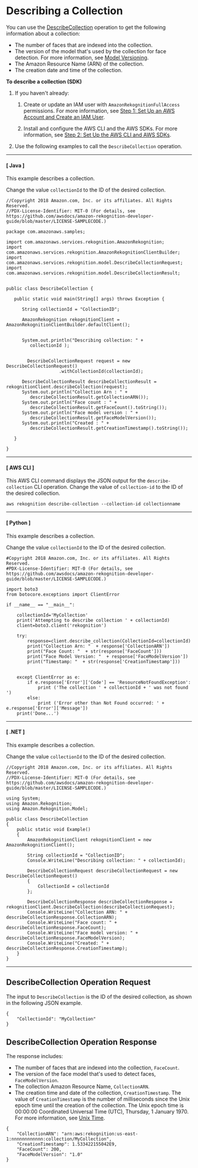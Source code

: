 # Describing a Collection<a name="describe-collection-procedure"></a>

You can use the [DescribeCollection](API_DescribeCollection.md) operation to get the following information about a collection: 
+ The number of faces that are indexed into the collection\.
+ The version of the model that's used by the collection for face detection\. For more information, see [Model Versioning](face-detection-model.md)\.
+ The Amazon Resource Name \(ARN\) of the collection\.
+ The creation date and time of the collection\.

**To describe a collection \(SDK\)**

1. If you haven't already:

   1. Create or update an IAM user with `AmazonRekognitionFullAccess` permissions\. For more information, see [Step 1: Set Up an AWS Account and Create an IAM User](setting-up.md#setting-up-iam)\.

   1. Install and configure the AWS CLI and the AWS SDKs\. For more information, see [Step 2: Set Up the AWS CLI and AWS SDKs](setup-awscli-sdk.md)\.

1. Use the following examples to call the `DescribeCollection` operation\.

------
#### [ Java ]

   This example describes a collection\.

   Change the value `collectionId` to the ID of the desired collection\.

   ```
   //Copyright 2018 Amazon.com, Inc. or its affiliates. All Rights Reserved.
   //PDX-License-Identifier: MIT-0 (For details, see https://github.com/awsdocs/amazon-rekognition-developer-guide/blob/master/LICENSE-SAMPLECODE.)
   
   package com.amazonaws.samples;
   
   import com.amazonaws.services.rekognition.AmazonRekognition;
   import com.amazonaws.services.rekognition.AmazonRekognitionClientBuilder;
   import com.amazonaws.services.rekognition.model.DescribeCollectionRequest;
   import com.amazonaws.services.rekognition.model.DescribeCollectionResult;
   
   
   public class DescribeCollection {
   
      public static void main(String[] args) throws Exception {
   
         String collectionId = "CollectionID";
         
         AmazonRekognition rekognitionClient = AmazonRekognitionClientBuilder.defaultClient();
   
               
         System.out.println("Describing collection: " +
            collectionId );
            
               
           DescribeCollectionRequest request = new DescribeCollectionRequest()
                       .withCollectionId(collectionId);
              
         DescribeCollectionResult describeCollectionResult = rekognitionClient.describeCollection(request); 
         System.out.println("Collection Arn : " +
            describeCollectionResult.getCollectionARN());
         System.out.println("Face count : " +
            describeCollectionResult.getFaceCount().toString());
         System.out.println("Face model version : " +
            describeCollectionResult.getFaceModelVersion());
         System.out.println("Created : " +
            describeCollectionResult.getCreationTimestamp().toString());
   
      } 
   
   }
   ```

------
#### [ AWS CLI ]

   This AWS CLI command displays the JSON output for the `describe-collection` CLI operation\. Change the value of `collection-id` to the ID of the desired collection\.

   ```
   aws rekognition describe-collection --collection-id collectionname 
   ```

------
#### [ Python ]

   This example describes a collection\.

   Change the value `collectionId` to the ID of the desired collection\.

   ```
   #Copyright 2018 Amazon.com, Inc. or its affiliates. All Rights Reserved.
   #PDX-License-Identifier: MIT-0 (For details, see https://github.com/awsdocs/amazon-rekognition-developer-guide/blob/master/LICENSE-SAMPLECODE.)
   
   import boto3
   from botocore.exceptions import ClientError
   
   if __name__ == "__main__":
   
       collectionId='MyCollection'
       print('Attempting to describe collection ' + collectionId)
       client=boto3.client('rekognition')
   
       try:
           response=client.describe_collection(CollectionId=collectionId)
           print("Collection Arn: "  + response['CollectionARN'])
           print("Face Count: "  + str(response['FaceCount']))
           print("Face Model Version: "  + response['FaceModelVersion'])
           print("Timestamp: "  + str(response['CreationTimestamp']))
   
           
       except ClientError as e:
           if e.response['Error']['Code'] == 'ResourceNotFoundException':
               print ('The collection ' + collectionId + ' was not found ')
           else:
               print ('Error other than Not Found occurred: ' + e.response['Error']['Message'])
       print('Done...')
   ```

------
#### [ \.NET ]

   This example describes a collection\.

   Change the value `collectionId` to the ID of the desired collection\.

   ```
   //Copyright 2018 Amazon.com, Inc. or its affiliates. All Rights Reserved.
   //PDX-License-Identifier: MIT-0 (For details, see https://github.com/awsdocs/amazon-rekognition-developer-guide/blob/master/LICENSE-SAMPLECODE.)
   
   using System;
   using Amazon.Rekognition;
   using Amazon.Rekognition.Model;
   
   public class DescribeCollection
   {
       public static void Example()
       {
           AmazonRekognitionClient rekognitionClient = new AmazonRekognitionClient();
   
           String collectionId = "CollectionID";
           Console.WriteLine("Describing collection: " + collectionId);
   
           DescribeCollectionRequest describeCollectionRequest = new DescribeCollectionRequest()
           {
               CollectionId = collectionId
           };
   
           DescribeCollectionResponse describeCollectionResponse = rekognitionClient.DescribeCollection(describeCollectionRequest);
           Console.WriteLine("Collection ARN: " + describeCollectionResponse.CollectionARN);
           Console.WriteLine("Face count: " + describeCollectionResponse.FaceCount);
           Console.WriteLine("Face model version: " + describeCollectionResponse.FaceModelVersion);
           Console.WriteLine("Created: " + describeCollectionResponse.CreationTimestamp);
       }
   }
   ```

------

## DescribeCollection Operation Request<a name="describe-collection-request"></a>

The input to `DescribeCollection` is the ID of the desired collection, as shown in the following JSON example\. 

```
{
    "CollectionId": "MyCollection"
}
```

## DescribeCollection Operation Response<a name="describe-collection-operation-response"></a>

The response includes: 
+ The number of faces that are indexed into the collection, `FaceCount`\.
+ The version of the face model that's used to detect faces, `FaceModelVersion`\.
+ The collection Amazon Resource Name, `CollectionARN`\. 
+ The creation time and date of the collection, `CreationTimestamp`\. The value of `CreationTimestamp` is the number of milliseconds since the Unix epoch time until the creation of the collection\. The Unix epoch time is 00:00:00 Coordinated Universal Time \(UTC\), Thursday, 1 January 1970\. For more information, see [Unix Time](https://en.wikipedia.org/wiki/Unix_time)\.

```
{
    "CollectionARN": "arn:aws:rekognition:us-east-1:nnnnnnnnnnnn:collection/MyCollection",
    "CreationTimestamp": 1.533422155042E9,
    "FaceCount": 200,
    "FaceModelVersion": "1.0"
}
```